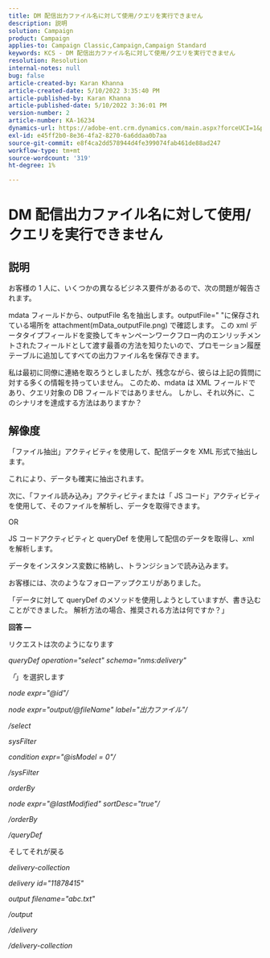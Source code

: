 ```yaml
---
title: DM 配信出力ファイル名に対して使用/クエリを実行できません
description: 説明
solution: Campaign
product: Campaign
applies-to: Campaign Classic,Campaign,Campaign Standard
keywords: KCS - DM 配信出力ファイル名に対して使用/クエリを実行できません
resolution: Resolution
internal-notes: null
bug: false
article-created-by: Karan Khanna
article-created-date: 5/10/2022 3:35:40 PM
article-published-by: Karan Khanna
article-published-date: 5/10/2022 3:36:01 PM
version-number: 2
article-number: KA-16234
dynamics-url: https://adobe-ent.crm.dynamics.com/main.aspx?forceUCI=1&pagetype=entityrecord&etn=knowledgearticle&id=43c42ad4-76d0-ec11-a7b5-00224809c556
exl-id: e45ff2b0-8e36-4fa2-8270-6a6ddaa0b7aa
source-git-commit: e8f4ca2dd578944d4fe399074fab461de88ad247
workflow-type: tm+mt
source-wordcount: '319'
ht-degree: 1%

---
```


# DM 配信出力ファイル名に対して使用/クエリを実行できません

## 説明


お客様の 1 人に、いくつかの異なるビジネス要件があるので、次の問題が報告されます。

mdata フィールドから、outputFile 名を抽出します。outputFile=&quot; &quot;に保存されている場所を attachment(mData_outputFile.png) で確認します。 この xml データタイプフィールドを変換してキャンペーンワークフロー内のエンリッチメントされたフィールドとして渡す最善の方法を知りたいので、プロモーション履歴テーブルに追加してすべての出力ファイル名を保存できます。

私は最初に同僚に連絡を取ろうとしましたが、残念ながら、彼らは上記の質問に対する多くの情報を持っていません。 このため、mdata は XML フィールドであり、クエリ対象の DB フィールドではありません。 しかし、それ以外に、このシナリオを達成する方法はありますか？


## 解像度


「ファイル抽出」アクティビティを使用して、配信データを XML 形式で抽出します。



これにより、データも確実に抽出されます。



次に、「ファイル読み込み」アクティビティまたは「 JS コード」アクティビティを使用して、そのファイルを解析し、データを取得できます。



OR



JS コードアクティビティと queryDef を使用して配信のデータを取得し、xml を解析します。



データをインスタンス変数に格納し、トランジションで読み込みます。





お客様には、次のようなフォローアップクエリがありました。

「データに対して queryDef のメソッドを使用しようとしていますが、書き込むことができました。 解析方法の場合、推奨される方法は何ですか？」



<b>回答 —</b>

リクエストは次のようになります



*queryDef operation=&quot;select&quot; schema=&quot;nms:delivery&quot;*

*「*」を選択します

*node expr=&quot;@id&quot;/*

*node expr=&quot;output/@fileName&quot; label=&quot;出力ファイル&quot;/*

*/select*

*sysFilter*

*condition expr=&quot;@isModel = 0&quot;/*

*/sysFilter*

*orderBy*

*node expr=&quot;@lastModified&quot; sortDesc=&quot;true&quot;/*

*/orderBy*

*/queryDef*



そしてそれが戻る

*delivery-collection*

*delivery id=&quot;11878415&quot;*

*output filename=&quot;abc.txt&quot;*

*/output*

*/delivery*

*/delivery-collection*
